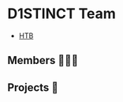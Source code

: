 # D1STINCT Team

- [HTB](https://app.hackthebox.com/teams/overview/2089)

## Members 🧑‍💻👩‍

## Projects 🧰
